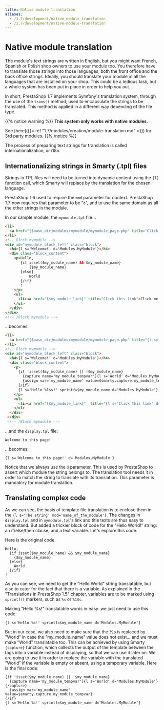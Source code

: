 ```yaml
---
title: Native module translation
aliases:
  - /1.7/development/native_module_translation
  - /1.7/development/native-module-translation
---
```


# Native module translation

The module's text strings are written in English, but you might want
French, Spanish or Polish shop owners to use your module too. You
therefore have to translate those strings into those languages, both the
front office and the back office strings. Ideally, you should translate
your module in all the languages that are installed on your shop. This
could be a tedious task, but a whole system has been put in place in
order to help you out.

In short, PrestaShop 1.7 implements Symfony's translation system,
through the use of the `trans()` method, used to encapsulate the strings
to be translated. This method is applied in a different way depending of
the file type.

{{% notice warning %}}
**This system only works with native modules.**

See [here]({{< ref "1.7/modules/creation/module-translation.md" >}}) for 3rd party modules.
{{% /notice %}}

The process of preparing text strings for translation is called internationalization, or i18n.

## Internationalizing strings in Smarty (.tpl) files

Strings in TPL files will need to be turned into dynamic content using
the `{l}` function call, which Smarty will replace by the translation
for the chosen language.

PrestaShop 1.6 used to require the `mod` parameter for context.
PrestaShop 1.7 now requires that parameter to be "`d`", and to use the
same domain as all the other strings in the module.

In our sample module, the `mymodule.tpl` file...

```html
<li>
  <a href="{$base_dir}modules/mymodule/mymodule_page.php" title="Click this link">Click me!</a>
</li>
<!-- Block mymodule -->
<div id="mymodule_block_left" class="block">
  <h4>{l s='Welcome!' d='Modules.MyModule'}</h4>
  <div class="block_content">
    <p>Hello,
       {if isset($my_module_name) && $my_module_name}
           {$my_module_name}
       {else}
           World
       {/if}
       !
    </p>
    <ul>
      <li><a href="{$my_module_link}" title="Click this link">Click me!</a></li>
    </ul>
  </div>
</div>
<!-- /Block mymodule -->
```

...becomes:

```html
<li>
  <a href="{$base_dir}modules/mymodule/mymodule_page.php" title="{l s='Click this link' d='Modules.MyModule'}">{l s='Click me!' d='Modules.MyModule'}</a>
</li>
<!-- Block mymodule -->
<div id="mymodule_block_left" class="block">
  <h4>{l s='Welcome!' d='Modules.MyModule'}</h4>
  <div class="block_content">
    <p>
      {if !isset($my_module_name) || !$my_module_name}
        {capture name='my_module_tempvar'}{l s='World' d='Modules.MyModule'}{/capture}
        {assign var='my_module_name' value=$smarty.capture.my_module_tempvar}
      {/if}
      {l s='Hello %1$s!' sprintf=$my_module_name d='Modules.MyModule'}
    </p>
    <ul>
      <li><a href="{$my_module_link}"  title="{l s='Click this link' d='Modules.MyModule'}">{l s='Click me!' d='Modules.MyModule'}</a></li>
    </ul>
  </div>
 </div>
 <!-- /Block mymodule -->
```

...and the `display.tpl` file:

```
Welcome to this page!
```

...becomes:

```
{l s='Welcome to this page!' d='Modules.MyModule'}
```

Notice that we always use the `d` parameter. This is used by PrestaShop
to assert which module the string belongs to. The translation tool needs
it in order to match the string to translate with its translation. This
parameter is mandatory for module translation.

Translating complex code
------------------------

As we can see, the basis of template file translation is to enclose them
in the `{l s='The string' mod='name_of_the_module'}`. The changes in
`display.tpl` and in `mymodule.tpl`'s link and title texts are thus easy
to understand. But added a trickier block of code for the "Hello World!"
string: an if/else/then clause, and a text variable. Let's explore this
code:

Here is the original code:

```
Hello,
  {if isset($my_module_name) && $my_module_name}
    {$my_module_name}
  {else}
    World
  {/if}
!
```
As you can see, we need to get the "Hello World" string translatable,
but also to cater for the fact that there is a variable. As explained in
the "Translations in PrestaShop 1.5" chapter, variables are to be marked
using `sprintf()` markers, such as `%s` or `%1$s`.

Making "Hello %s!" translatable words in easy: we just need to use this
code:

```
{l s='Hello %s!' sprintf=$my_module_name d='Modules.MyModule'}
```

But in our case, we also need to make sure that the %s is replaced by
"World" in case the "my\_module\_name" value does not exist... and we
must make "World" translatable too. This can be achieved by using Smarty
`{capture}` function, which collects the output of the template between
the tags into a variable instead of displaying, so that we can use it
later on. We are going to use it in order to replace the variable with
the translated "World" if the variable is empty or absent, using a
temporary variable. Here is the final code:

```
{if !isset($my_module_name) || !$my_module_name}
  {capture name='my_module_tempvar'}{l s='World' d='Modules.MyModule'}{/capture}
  {assign var='my_module_name' value=$smarty.capture.my_module_tempvar}
{/if}
{l s='Hello %s!' sprintf=$my_module_name d='Modules.MyModule'}
```

